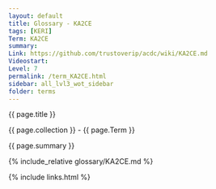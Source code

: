 ```yaml
---
layout: default
title: Glossary - KA2CE
tags: [KERI]
Term: KA2CE
summary: 
Link: https://github.com/trustoverip/acdc/wiki/KA2CE.md
Videostart: 
Level: 7
permalink: /term_KA2CE.html
sidebar: all_lvl3_wot_sidebar
folder: terms
---
```


{{ page.title }}

{{ page.collection }} - {{ page.Term }}

   {{ page.summary }}

{% include_relative glossary/KA2CE.md %}

 {% include links.html %} 

